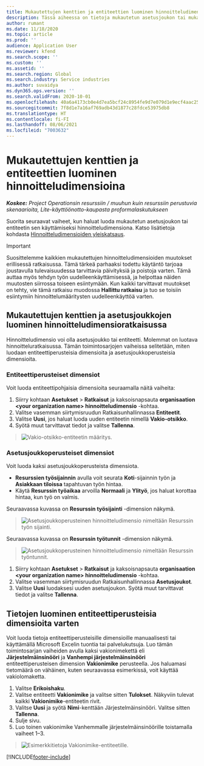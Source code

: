 ```yaml
---
title: Mukautettujen kenttien ja entiteettien luominen hinnoitteludimensioina
description: Tässä aiheessa on tietoja mukautetun asetusjoukon tai mukautettujen entiteettien luomisesta.
author: rumant
ms.date: 11/18/2020
ms.topic: article
ms.prod: ''
audience: Application User
ms.reviewer: kfend
ms.search.scope: ''
ms.custom: ''
ms.assetid: ''
ms.search.region: Global
ms.search.industry: Service industries
ms.author: suvaidya
ms.dyn365.ops.version: ''
ms.search.validFrom: 2020-10-01
ms.openlocfilehash: 40a6a4173cb0e4d7ea5bcf24c8954fe9d7e079d1e9ecf4aac252b5133f12d3ff
ms.sourcegitcommit: 7f8d1e7a16af769adb43d1877c28fdce53975db8
ms.translationtype: HT
ms.contentlocale: fi-FI
ms.lasthandoff: 08/06/2021
ms.locfileid: "7003632"
---
```

# <a name="create-custom-fields-and-entities-as-pricing-dimensions"></a>Mukautettujen kenttien ja entiteettien luominen hinnoitteludimensioina

_**Koskee:** Project Operationsin resurssiin / muuhun kuin resurssiin perustuvia skenaarioita, Lite-käyttöönotto-kaupasta proformalaskutukseen_

Suorita seuraavat vaiheet, kun haluat luoda mukautetun asetusjoukon tai entiteetin sen käyttämiseksi hinnoitteludimensiona. Katso lisätietoja kohdasta [Hinnoitteludimensioiden yleiskatsaus](pricing-dimensions-overview.md).  

> [!IMPORTANT]
> Suosittelemme kaikkien mukautettujen hinnoitteludimensioiden muutokset erillisessä ratkaisussa. Tämä tärkeä parhaaksi todettu käytäntö tarjoaa joustavulla tulevaisuudessa tarvittavia päivityksiä ja poistoja varten. Tämä auttaa myös tehdyn työn uudelleenkäyttämisessä, ja helpottaa näiden muutosten siirrossa toiseen esiintymään. Kun kaikki tarvittavat muutokset on tehty, vie tämä ratkaisu muodossa **Hallittu ratkaisu** ja tuo se toisiin esiintymiin hinnoittelumääritysten uudelleenkäyttöä varten.

  
## <a name="create-custom-fields-and-option-sets-in-the-pricing-dimension-solution"></a>Mukautettujen kenttien ja asetusjoukkojen luominen hinnoitteludimensioratkaisussa

Hinnoitteludimensio voi olla asetusjoukko tai entiteetti. Molemmat on luotava hinnoitteluratkaisussa. Tämän toimintosarjojen vaiheissa selitetään, miten luodaan entiteettiperusteisia dimensioita ja asetusjoukkoperusteisia dimensioita.

### <a name="entity-based-dimensions"></a>Entiteettiperusteiset dimensiot
Voit luoda entiteettipohjaisia dimensioita seuraamalla näitä vaiheita:

1. Siirry kohtaan **Asetukset** > **Ratkaisut** ja kaksoisnapsauta **organisaation \<your organization name> hinnoitteludimensio** -kohtaa.
2. Valitse vasemman siirtymisruudun Ratkaisunhallinnassa **Entiteetit**.
3. Valitse **Uusi**, jos haluat luoda uuden entiteetin nimellä **Vakio-otsikko**. 
4. Syötä muut tarvittavat tiedot ja valitse **Tallenna**.

> ![Vakio-otsikko-entiteetin määritys.](media/Standard-Title-entity-definition.png)

### <a name="option-set-based-dimensions"></a>Asetusjoukkoperusteiset dimensiot 
Voit luoda kaksi asetusjoukkoperusteista dimensiota. 

- **Resurssien työsijainnin** avulla voit seurata **Koti**-sijainnin työn ja **Asiakkaan tiloissa** tapahtuvan työn hintaa. 
- Käytä **Resurssin työaikaa** arvoilla **Normaali** ja **Ylityö**, jos haluat korottaa hintaa, kun työ on valmis.

Seuraavassa kuvassa on **Resurssin työsijainti** -dimension näkymä. 

> ![Asetusjoukkoperusteinen hinnoitteludimensio nimeltään Resurssin työn sijainti.](media/Option-set-PD-called-Resource-Work-Location.png)

Seuraavassa kuvassa on **Resurssin työtunnit** -dimension näkymä. 

> ![Asetusjoukkoperusteinen hinnoitteludimensio nimeltään Resurssin työntunnit.](media/Option-set-PD-called-Resource-Work-Hours.png)

1. Siirry kohtaan **Asetukset** > **Ratkaisut** ja kaksoisnapsauta **organisaation \<your organization name> hinnoitteludimensio** -kohtaa. 
2. Valitse vasemman siirtymisruudun Ratkaisunhallinnassa **Asetusjoukot**. 
3. Valitse **Uusi** luodaksesi uuden asetusjoukon. Syötä muut tarvittavat tiedot ja valitse **Tallenna**.

## <a name="create-data-for-entity-based-dimensions"></a>Tietojen luominen entiteettiperusteisia dimensioita varten

Voit luoda tietoja entiteettiperusteisille dimensioille manuaalisesti tai käyttämällä Microsoft Excelin tuontia tai palvelukutsuja. Luo tämän toimintosarjan vaiheiden avulla kaksi vakionimekettä eli **Järjestelmäinsinööri** ja **Vanhempi järjestelmäinsinööri** entiteettiperusteisen dimension **Vakionimike** perusteella. Jos haluamasi tietomäärä on vähäinen, kuten seuraavassa esimerkissä, voit käyttää vakiolomaketta.

1. Valitse **Erikoishaku**.
2. Valitse entiteetti **Vakionimike** ja valitse sitten **Tulokset**. Näkyviin tulevat kaikki **Vakionimike**-entiteetin rivit.
3. Valitse **Uusi** ja syötä **Nimi**-kenttään Järjestelmäinsinööri. Valitse sitten **Tallenna**.
4. Sulje sivu. 
5. Luo toinen vakionimike Vanhemmalle järjestelmäinsinöörille toistamalla vaiheet 1–3.

> ![Esimerkkitietoja Vakionimike-entiteetille.](media/ST-data.png)


[!INCLUDE[footer-include](../includes/footer-banner.md)]